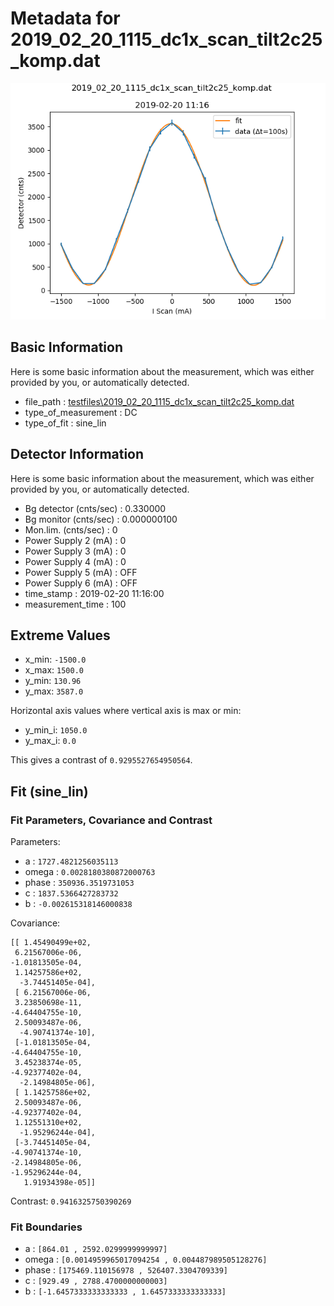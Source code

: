 # Metadata for 2019_02_20_1115_dc1x_scan_tilt2c25_komp.dat
![2019_02_20_1115_dc1x_scan_tilt2c25_komp.dat](./2019_02_20_1115_dc1x_scan_tilt2c25_komp.png "2019_02_20_1115_dc1x_scan_tilt2c25_komp.dat")
## Basic Information
Here is some basic information about the measurement, which was either provided by you, or automatically detected.

- file_path : [testfiles\2019_02_20_1115_dc1x_scan_tilt2c25_komp.dat](2019_02_20_1115_dc1x_scan_tilt2c25_komp.dat)
- type_of_measurement : DC
- type_of_fit : sine_lin
## Detector Information
Here is some basic information about the measurement, which was either provided by you, or automatically detected.

-  Bg detector (cnts/sec) : 0.330000
-  Bg monitor (cnts/sec) : 0.000000100
-  Mon.lim.  (cnts/sec) :   0
-  Power Supply 2 (mA) :  0
-  Power Supply 3 (mA) :  0
-  Power Supply 4 (mA) :  0
-  Power Supply 5 (mA) :  OFF
-  Power Supply 6 (mA) :  OFF   
- time_stamp : 2019-02-20 11:16:00
- measurement_time : 100
## Extreme Values

- x_min: `-1500.0`
- x_max: `1500.0`
- y_min: `130.96`
- y_max: `3587.0`

Horizontal axis values where vertical axis is max or min:

- y_min_i: `1050.0`
- y_max_i: `0.0`

This gives a contrast of `0.9295527654950564`.

## Fit (sine_lin)
### Fit Parameters, Covariance and Contrast
Parameters:

- a : `1727.4821256035113`
- omega : `0.0028180380872000763`
- phase : `350936.3519731053`
- c : `1837.5366427283732`
- b : `-0.002615318146000838`

Covariance:
```
[[ 1.45490499e+02, 
 6.21567006e-06, 
-1.01813505e-04, 
 1.14257586e+02,
  -3.74451405e-04],
 [ 6.21567006e-06, 
 3.23850698e-11, 
-4.64404755e-10, 
 2.50093487e-06,
  -4.90741374e-10],
 [-1.01813505e-04, 
-4.64404755e-10, 
 3.45238374e-05, 
-4.92377402e-04,
  -2.14984805e-06],
 [ 1.14257586e+02, 
 2.50093487e-06, 
-4.92377402e-04, 
 1.12551310e+02,
  -1.95296244e-04],
 [-3.74451405e-04, 
-4.90741374e-10, 
-2.14984805e-06, 
-1.95296244e-04,
   1.91934398e-05]]
```

Contrast: `0.9416325750390269`
### Fit Boundaries

- a : `[864.01 , 2592.0299999999997]`
- omega : `[0.0014959965017094254 , 0.004487989505128276]`
- phase : `[175469.110156978 , 526407.3304709339]`
- c : `[929.49 , 2788.4700000000003]`
- b : `[-1.6457333333333333 , 1.6457333333333333]`
